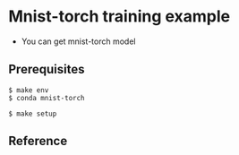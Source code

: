 # Mnist-torch training example
- You can get mnist-torch model

## Prerequisites
```
$ make env
$ conda mnist-torch

$ make setup
```

## Reference
